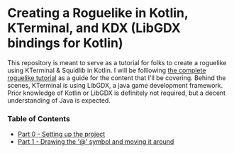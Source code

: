 # Creating a Roguelike in Kotlin, KTerminal, and KDX (LibGDX bindings for Kotlin)

This repository is meant to serve as a tutorial for folks to create a roguelike using KTerminal & Squidlib in Kotlin. I will be folllowing [the complete roguelike tutorial](https://www.reddit.com/r/roguelikedev/comments/6h4z09/roguelikedev_does_the_complete_roguelike_tutorial/) as a guide for the content that I'll be covering. Behind the scenes, KTerminal is using LibGDX, a java game development framework. Prior knowledge of Kotlin or LibGDX is definitely not required, but a decent understanding of Java is expected.

### Table of Contents
- [Part 0 - Setting up the project](tutorial/part0/part0.md)
- [Part 1 - Drawing the '@' symbol and moving it around](tutorial/part1/part1.md)


